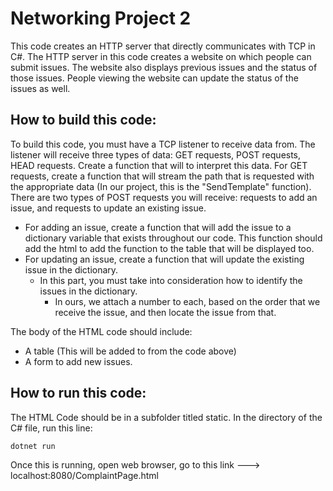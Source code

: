# Networking Project 2
This code creates an HTTP server that directly communicates with TCP in C#.
The HTTP server in this code creates a website on which people can submit issues.
The website also displays previous issues and the status of those issues.
People viewing the website can update the status of the issues as well.
## How to build this code:
To build this code, you must have a TCP listener to receive data from.
The listener will receive three types of data: GET requests, POST requests, HEAD requests.
Create a function that will to interpret this data.
For GET requests, create a function that will stream the path that is requested with the appropriate data (In our project, this is the "SendTemplate" function).
There are two types of POST requests you will receive: requests to add an issue, and requests to update an existing issue. 
- For adding an issue, create a function that will add the issue to a dictionary variable that exists throughout our code. This function should add the html to add the function to the table that will be displayed too.
- For updating an issue, create a function that will update the existing issue in the dictionary.
    * In this part, you must take into consideration how to identify the issues in the dictionary.
        + In ours, we attach a number to each, based on the order that we receive the issue, and then locate the issue from that.

The body of the HTML code should include: 

- A table (This will be added to from the code above)
- A form to add new issues. 
## How to run this code:
The HTML Code should be in a subfolder titled static.
In the directory of the C# file, run this line:
```
dotnet run
```
Once this is running, open web browser, go to this link ---> localhost:8080/ComplaintPage.html



